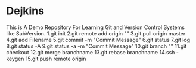 # Dejkins
This is A Demo Repository For Learning Git and Version Control Systems like SubVersion.
1.git init
2.git remote add origin "<Link>"
3.git pull origin master
4.git add Filename
5.git commit -m "Commit Message"
6.git status
7.git log
8.git status -A
9.git status -a -m "Commit Message"
10.git branch "<Branch Name>"
11.git checkout <Branch name>
12.git merge branchname
13.git rebase branchname
14.ssh -keygen
15.git push remote origin
